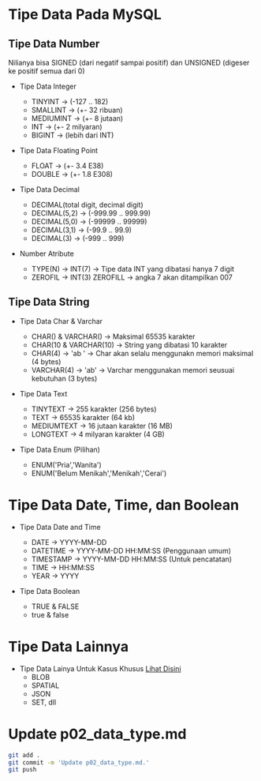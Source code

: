 # Tipe Data Pada MySQL

## Tipe Data Number
Nilianya bisa SIGNED (dari negatif sampai positif) dan UNSIGNED (digeser ke positif semua dari 0)
* Tipe Data Integer
    * TINYINT -> (-127 .. 182)
    * SMALLINT -> (+- 32 ribuan)
    * MEDIUMINT -> (+- 8 jutaan)
    * INT -> (+- 2 milyaran)
    * BIGINT -> (lebih dari INT)

* Tipe Data Floating Point
    * FLOAT -> (+- 3.4 E38)
    * DOUBLE -> (+- 1.8 E308)

* Tipe Data Decimal
    * DECIMAL(total digit, decimal digit)
    * DECIMAL(5,2) -> (-999.99 .. 999.99)
    * DECIMAL(5,0) -> (-99999 .. 99999)
    * DECIMAL(3,1) -> (-99.9 .. 99.9)
    * DECIMAL(3) -> (-999 .. 999)

* Number Atribute
    * TYPE(N) -> INT(7) -> Tipe data INT yang dibatasi hanya 7 digit
    * ZEROFIL -> INT(3) ZEROFILL -> angka 7 akan ditampilkan 007

## Tipe Data String
* Tipe Data Char & Varchar
    * CHAR() & VARCHAR() -> Maksimal 65535 karakter
    * CHAR(10 & VARCHAR(10) -> String yang dibatasi 10 karakter
    * CHAR(4) -> 'ab  ' -> Char akan selalu menggunakn memori maksimal (4 bytes)
    * VARCHAR(4) -> 'ab' -> Varchar menggunakan memori seusuai kebutuhan (3 bytes)

* Tipe Data Text
    * TINYTEXT -> 255 karakter (256 bytes)
    * TEXT -> 65535 karakter (64 kb)
    * MEDIUMTEXT -> 16 jutaan karakter (16 MB)
    * LONGTEXT -> 4 milyaran karakter (4 GB)

* Tipe Data Enum (Pilihan)
    * ENUM('Pria','Wanita')
    * ENUM('Belum Menikah','Menikah','Cerai')

# Tipe Data Date, Time, dan Boolean
* Tipe Data Date and Time
    * DATE -> YYYY-MM-DD
    * DATETIME -> YYYY-MM-DD HH:MM:SS (Penggunaan umum)
    * TIMESTAMP -> YYYY-MM-DD HH:MM:SS (Untuk pencatatan)
    * TIME -> HH:MM:SS
    * YEAR -> YYYY

* Tipe Data Boolean
    * TRUE & FALSE
    * true & false

# Tipe Data Lainnya
* Tipe Data Lainya Untuk Kasus Khusus [Lihat Disini](https://dev.mysql.com/doc/refman/8.0/en/data-types.html)
    * BLOB
    * SPATIAL
    * JSON
    * SET, dll

# Update p02_data_type.md 
```bash
git add .
git commit -m 'Update p02_data_type.md.'
git push

```